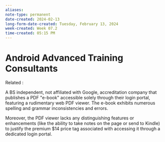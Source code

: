 ```yaml
---
aliases: 
note-type: permanent
date-created: 2024-02-13
long-form-date-created: Tuesday, February 13, 2024
week-created: Week 07.2
time-created: 05:15 PM
---
```


# Android Advanced Training Consultants

Related :

A BS independent, not affiliated with Google, accreditation company that publishes
a PDF "e-book" accessible solely through their login portal, featuring a rudimentary web 
PDF viewer. The e-book exhibits numerous spelling and grammar inconsistencies and errors.

Moreover, the PDF viewer lacks any distinguishing features or enhancements (like the 
ability to take notes on the page or send to Kindle) to justify the premium $14 price tag
associated with accessing it through a dedicated login portal.
